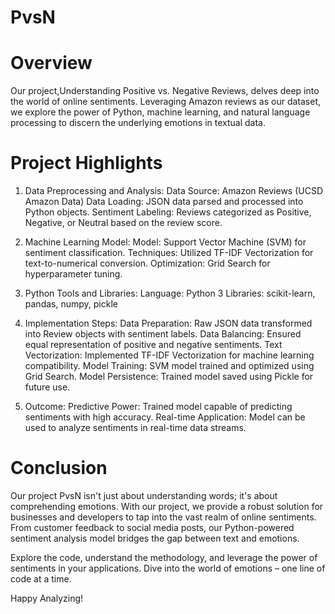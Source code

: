 # PvsN

# Overview
Our project,Understanding Positive vs. Negative Reviews, delves deep into the world of online sentiments. Leveraging Amazon reviews as our dataset, we explore the power of Python, machine learning, and natural language processing to discern the underlying emotions in textual data.

# Project Highlights

1. Data Preprocessing and Analysis:
Data Source: Amazon Reviews (UCSD Amazon Data)
Data Loading: JSON data parsed and processed into Python objects.
Sentiment Labeling: Reviews categorized as Positive, Negative, or Neutral based on the review score.

3. Machine Learning Model:
Model: Support Vector Machine (SVM) for sentiment classification.
Techniques: Utilized TF-IDF Vectorization for text-to-numerical conversion.
Optimization: Grid Search for hyperparameter tuning.

5. Python Tools and Libraries:
Language: Python 3
Libraries: scikit-learn, pandas, numpy, pickle

7. Implementation Steps:
Data Preparation: Raw JSON data transformed into Review objects with sentiment labels.
Data Balancing: Ensured equal representation of positive and negative sentiments.
Text Vectorization: Implemented TF-IDF Vectorization for machine learning compatibility.
Model Training: SVM model trained and optimized using Grid Search.
Model Persistence: Trained model saved using Pickle for future use.
8. Outcome:
Predictive Power: Trained model capable of predicting sentiments with high accuracy.
Real-time Application: Model can be used to analyze sentiments in real-time data streams.

# Conclusion
Our project PvsN isn't just about understanding words; it's about comprehending emotions. With our project, we provide a robust solution for businesses and developers to tap into the vast realm of online sentiments. From customer feedback to social media posts, our Python-powered sentiment analysis model bridges the gap between text and emotions.

Explore the code, understand the methodology, and leverage the power of sentiments in your applications. Dive into the world of emotions – one line of code at a time.

Happy Analyzing!
